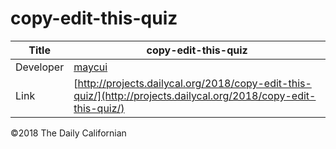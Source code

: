 # copy-edit-this-quiz

| Title | copy-edit-this-quiz |
|-|-|
| Developer    | [maycui](mayc@berkeley.edu) |
| Link | [http://projects.dailycal.org/2018/copy-edit-this-quiz/](http://projects.dailycal.org/2018/copy-edit-this-quiz/) |


©2018 The Daily Californian

